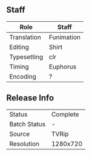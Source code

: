## Staff

| Role        | Staff     |
|-------------|-----------|
| Translation | Funimation|
| Editing     | Shirt     |
| Typesetting | clr       |
| Timing      | Euphorus  |
| Encoding    | ?         |

## Release Info

|              |           |
|--------------|-----------|
| Status       | Complete  |
| Batch Status | -         |
| Source       | TVRip     |
| Resolution   | 1280x720  |
